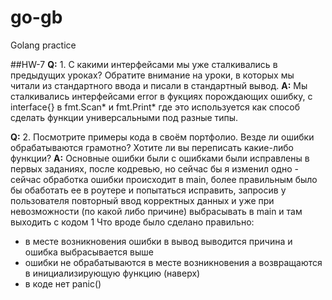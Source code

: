 # go-gb
Golang practice

##HW-7
**Q:** 1. С какими интерфейсами мы уже сталкивались в предыдущих уроках? Обратите внимание на уроки, в которых мы читали из 
стандартного ввода и писали в стандартный вывод.
**A:** Мы сталкивались интерфейсами error в фукциях порождающих ошибку, с interface{} в fmt.Scan* и fmt.Print* где это используется
как способ сделать функции универсальными под разные типы.

**Q:** 2. Посмотрите примеры кода в своём портфолио. Везде ли ошибки обрабатываются грамотно? Хотите ли вы переписать какие-либо функции?
**A:** Основные ошибки были с ошибками были исправлены в первых заданиях, после кодревью, но сейчас бы я изменил одно - 
сейчас обработка ошибки происходит в main, более правильным было бы обаботать ее в роутере и попытаться исправить, 
запросив у пользователя повторный ввод корректных данных и уже при невозможности (по какой либо причине) выбрасывать в 
main и там выходить с кодом 1
Что вроде было сделано правильно:
- в месте возникновения ошибки в вывод выводится причина и ошибка выбрасывается выше
- ошибки не обрабатываются в месте возникновения а возвращаются в инициализирующую функцию (наверх)
- в коде нет panic()